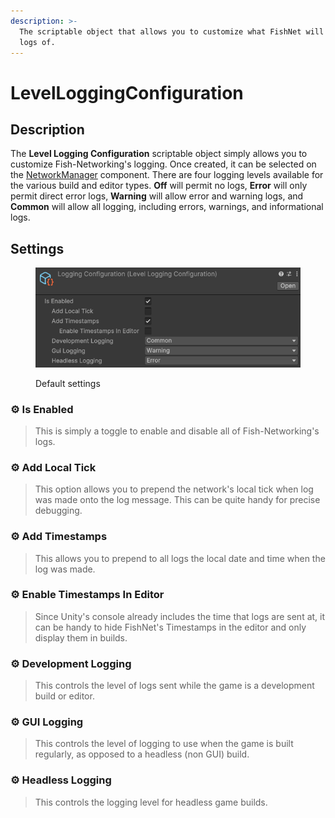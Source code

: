 ```yaml
---
description: >-
  The scriptable object that allows you to customize what FishNet will output
  logs of.
---
```


# LevelLoggingConfiguration

## Description <a href="#server-and-host" id="server-and-host"></a>

The **Level Logging Configuration** scriptable object simply allows you to customize Fish-Networking's logging. Once created, it can be selected on the [NetworkManager](../components/managers/network-manager.md) component. There are four logging levels available for the various build and editor types. **Off** will permit no logs, **Error** will only permit direct error logs, **Warning** will allow error and warning logs, and **Common** will allow all logging, including errors, warnings, and informational logs.

## Settings <a href="#server-and-host" id="server-and-host"></a>

<figure><img src="../../.gitbook/assets/level-logging-configuration.png" alt=""><figcaption><p>Default settings</p></figcaption></figure>

### :gear: **Is Enabled**

> This is simply a toggle to enable and disable all of Fish-Networking's logs.

### :gear: Add Local Tick

> This option allows you to prepend the network's local tick when log was made onto the log message. This can be quite handy for precise debugging.

### :gear: **Add Timestamps**

> This allows you to prepend to all logs the local date and time when the log was made.

### :gear: Enable Timestamps In Editor

> Since Unity's console already includes the time that logs are sent at, it can be handy to hide FishNet's Timestamps in the editor and only display them in builds.

### :gear: **Development Logging**

> This controls the level of logs sent while the game is a development build or editor.

### :gear: **GUI Logging**

> This controls the level of logging to use when the game is built regularly, as opposed to a headless (non GUI) build.

### :gear: **Headless Logging**

> This controls the logging level for headless game builds.
